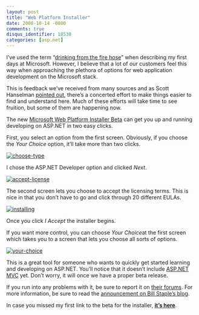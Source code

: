 ```yaml
---
layout: post
title: "Web Platform Installer"
date: 2008-10-14 -0800
comments: true
disqus_identifier: 18538
categories: [asp.net]
---
```

I’ve used the term “[drinking from the fire
hose](http://haacked.com/archive/2007/10/26/drinking-from-the-firehose.aspx "Drinking from the firehose")”
when describing my first days at Microsoft. However, I believe that a
lot of our customers feel this way when approaching the plethora of
options for web application development on the Microsoft stack.

This is feedback we’ve received from many sources and as Scott Hanselman
[pointed
out](http://www.hanselman.com/blog/WebPlatformInstallerTryingToMakeItEasierToSetupForWebDevelopment.aspx "Hanselman on Web Platform Installer"),
there’s a concerted effort to make things easier to find and understand
here. Much of these efforts will take time to see fruition, but some of
them are happening now.

The new [Microsoft Web Platform Installer
Beta](http://www.microsoft.com/web/channel/products/WebPlatformInstaller.aspx "Microsoft Web Platform Installer Beta")
can get you up and running developing on ASP.NET in two easy clicks.

First, you select an option from the first screen. Obviously, if you
choose the *Your Choice* option, it’ll take more than two clicks.

[![choose-type](http://haacked.com/images/haacked_com/WindowsLiveWriter/WebPlatformInstaller_EA1C/choose-type_thumb_1.png "choose-type")](http://haacked.com/images/haacked_com/WindowsLiveWriter/WebPlatformInstaller_EA1C/choose-type_4.png)

I chose the ASP.NET Developer option and clicked *Next*.

[![accept-license](http://haacked.com/images/haacked_com/WindowsLiveWriter/WebPlatformInstaller_EA1C/accept-license_thumb_1.png "accept-license")](http://haacked.com/images/haacked_com/WindowsLiveWriter/WebPlatformInstaller_EA1C/accept-license_4.png)

The second screen lets you choose to accept the licensing terms. This is
nice in that you don’t have to go and click through 20 different EULAs.

[![installing](http://haacked.com/images/haacked_com/WindowsLiveWriter/WebPlatformInstaller_EA1C/installing_thumb_1.png "installing")](http://haacked.com/images/haacked_com/WindowsLiveWriter/WebPlatformInstaller_EA1C/installing_4.png)

Once you click *I Accept* the installer begins.

If you want more control, you can choose *Your Choice*at the first
screen which takes you to a screen that lets you choose all sorts of
options.

[![your-choice](http://haacked.com/images/haacked_com/WindowsLiveWriter/WebPlatformInstaller_EA1C/your-choice_thumb.png "your-choice")](http://haacked.com/images/haacked_com/WindowsLiveWriter/WebPlatformInstaller_EA1C/your-choice_2.png)

This is a great tool for someone who wants to quickly get started
learning and developing on ASP.NET. You’ll notice that it doesn’t
include [ASP.NET MVC](http://asp.net/mvc "ASP.NET MVC Website") yet.
Don’t worry, it will once we have a proper beta release.

If you run into any problems with it, be sure to report it on [their
forums](http://forums.iis.net/1155.aspx "Web Platform Installer Forums").
For more information, be sure to read the [announcement on Bill Staple’s
blog](http://blogs.iis.net/bills/archive/2008/10/03/fast-download-and-install-of-microsoft-s-web-stack-iis7-asp-net-sql-express-and-visual-web-developer-and-more.aspx "Announcing").

In case you missed my first link to the beta for the installer, **[it’s
here](http://www.microsoft.com/web/channel/products/WebPlatformInstaller.aspx "Microsoft Web Platform Installer Beta")**.

